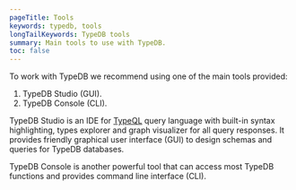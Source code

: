 ```yaml
---
pageTitle: Tools
keywords: typedb, tools
longTailKeywords: TypeDB tools
summary: Main tools to use with TypeDB.
toc: false
---
```


To work with TypeDB we recommend using one of the main tools provided:

1. TypeDB Studio (GUI).
2. TypeDB Console (CLI).

TypeDB Studio is an IDE for [TypeQL](../../11-query/00-overview.md) query language with built-in syntax highlighting, 
types explorer and graph visualizer for all query responses. It provides friendly graphical user interface (GUI) to 
design schemas and queries for TypeDB databases.

TypeDB Console is another powerful tool that can access most TypeDB functions and provides command line interface (CLI).

